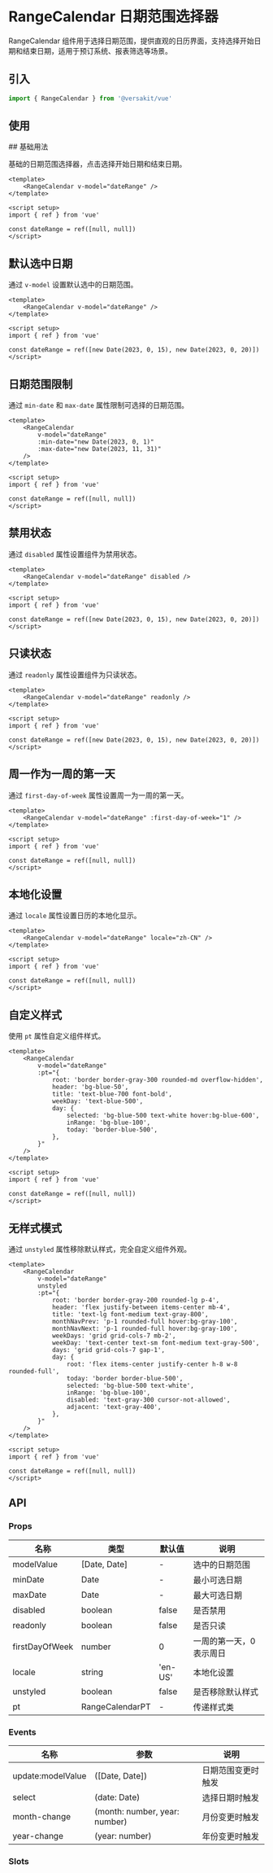# RangeCalendar 日期范围选择器

RangeCalendar 组件用于选择日期范围，提供直观的日历界面，支持选择开始日期和结束日期，适用于预订系统、报表筛选等场景。

<Link link="https://versakit.github.io/Versakit-Vue/storybook/?path=/story/%E7%BB%84%E4%BB%B6-rangecalendar-%E6%97%A5%E6%9C%9F%E8%8C%83%E5%9B%B4%E9%80%89%E6%8B%A9%E5%99%A8--basic"/>

## 引入

```typescript
import { RangeCalendar } from '@versakit/vue'
```

## 使用

<demo vue="./example/index.vue" />
## 基础用法

基础的日期范围选择器，点击选择开始日期和结束日期。

```vue
<template>
	<RangeCalendar v-model="dateRange" />
</template>

<script setup>
import { ref } from 'vue'

const dateRange = ref([null, null])
</script>
```

## 默认选中日期

通过 `v-model` 设置默认选中的日期范围。

```vue
<template>
	<RangeCalendar v-model="dateRange" />
</template>

<script setup>
import { ref } from 'vue'

const dateRange = ref([new Date(2023, 0, 15), new Date(2023, 0, 20)])
</script>
```

## 日期范围限制

通过 `min-date` 和 `max-date` 属性限制可选择的日期范围。

```vue
<template>
	<RangeCalendar
		v-model="dateRange"
		:min-date="new Date(2023, 0, 1)"
		:max-date="new Date(2023, 11, 31)"
	/>
</template>

<script setup>
import { ref } from 'vue'

const dateRange = ref([null, null])
</script>
```

## 禁用状态

通过 `disabled` 属性设置组件为禁用状态。

```vue
<template>
	<RangeCalendar v-model="dateRange" disabled />
</template>

<script setup>
import { ref } from 'vue'

const dateRange = ref([new Date(2023, 0, 15), new Date(2023, 0, 20)])
</script>
```

## 只读状态

通过 `readonly` 属性设置组件为只读状态。

```vue
<template>
	<RangeCalendar v-model="dateRange" readonly />
</template>

<script setup>
import { ref } from 'vue'

const dateRange = ref([new Date(2023, 0, 15), new Date(2023, 0, 20)])
</script>
```

## 周一作为一周的第一天

通过 `first-day-of-week` 属性设置周一为一周的第一天。

```vue
<template>
	<RangeCalendar v-model="dateRange" :first-day-of-week="1" />
</template>

<script setup>
import { ref } from 'vue'

const dateRange = ref([null, null])
</script>
```

## 本地化设置

通过 `locale` 属性设置日历的本地化显示。

```vue
<template>
	<RangeCalendar v-model="dateRange" locale="zh-CN" />
</template>

<script setup>
import { ref } from 'vue'

const dateRange = ref([null, null])
</script>
```

## 自定义样式

使用 `pt` 属性自定义组件样式。

```vue
<template>
	<RangeCalendar
		v-model="dateRange"
		:pt="{
			root: 'border border-gray-300 rounded-md overflow-hidden',
			header: 'bg-blue-50',
			title: 'text-blue-700 font-bold',
			weekDay: 'text-blue-500',
			day: {
				selected: 'bg-blue-500 text-white hover:bg-blue-600',
				inRange: 'bg-blue-100',
				today: 'border-blue-500',
			},
		}"
	/>
</template>

<script setup>
import { ref } from 'vue'

const dateRange = ref([null, null])
</script>
```

## 无样式模式

通过 `unstyled` 属性移除默认样式，完全自定义组件外观。

```vue
<template>
	<RangeCalendar
		v-model="dateRange"
		unstyled
		:pt="{
			root: 'border border-gray-200 rounded-lg p-4',
			header: 'flex justify-between items-center mb-4',
			title: 'text-lg font-medium text-gray-800',
			monthNavPrev: 'p-1 rounded-full hover:bg-gray-100',
			monthNavNext: 'p-1 rounded-full hover:bg-gray-100',
			weekDays: 'grid grid-cols-7 mb-2',
			weekDay: 'text-center text-sm font-medium text-gray-500',
			days: 'grid grid-cols-7 gap-1',
			day: {
				root: 'flex items-center justify-center h-8 w-8 rounded-full',
				today: 'border border-blue-500',
				selected: 'bg-blue-500 text-white',
				inRange: 'bg-blue-100',
				disabled: 'text-gray-300 cursor-not-allowed',
				adjacent: 'text-gray-400',
			},
		}"
	/>
</template>

<script setup>
import { ref } from 'vue'

const dateRange = ref([null, null])
</script>
```

## API

### Props

| 名称           | 类型            | 默认值  | 说明                     |
| -------------- | --------------- | ------- | ------------------------ |
| modelValue     | [Date, Date]    | -       | 选中的日期范围           |
| minDate        | Date            | -       | 最小可选日期             |
| maxDate        | Date            | -       | 最大可选日期             |
| disabled       | boolean         | false   | 是否禁用                 |
| readonly       | boolean         | false   | 是否只读                 |
| firstDayOfWeek | number          | 0       | 一周的第一天，0 表示周日 |
| locale         | string          | 'en-US' | 本地化设置               |
| unstyled       | boolean         | false   | 是否移除默认样式         |
| pt             | RangeCalendarPT | -       | 传递样式类               |

### Events

| 名称              | 参数                          | 说明               |
| ----------------- | ----------------------------- | ------------------ |
| update:modelValue | ([Date, Date])                | 日期范围变更时触发 |
| select            | (date: Date)                  | 选择日期时触发     |
| month-change      | (month: number, year: number) | 月份变更时触发     |
| year-change       | (year: number)                | 年份变更时触发     |

### Slots

<!--
| 名称   | 参数                                                                   | 说明           |
| ------ | ---------------------------------------------------------------------- | -------------- |
| header | { month: number, year: number, prev: Function, next: Function }        | 自定义头部     |
| day    | { date: Date, selected: boolean, inRange: boolean, disabled: boolean } | 自定义日期单元 |
-->
